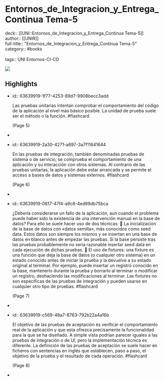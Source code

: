 # Entornos_de_Integracion_y_Entrega_Continua Tema-5

deck:: [[UNI::Entornos_de_Integracion_y_Entrega_Continua Tema-5]]\
author:: [[UNIR]]\
full-title:: "Entornos_de_Integracion_y_Entrega_Continua Tema-5"\
category:: #books\
\
tags:: UNI Entornos-CI-CD  

![](https://readwise-assets.s3.amazonaws.com/media/uploaded_book_covers/profile_22942/a0ce2b0f-edc9-4ed0-9a15-89640a0a011d.jpg)
## Highlights
- id:: 63639919-1f77-4253-89d7-9908becc3add
  
  Las pruebas unitarias intentan comprobar el comportamiento del código de la aplicación al nivel más básico posible. La unidad de prueba suele ser el método o la función. #flashcard 
  
  
     (Page 5)
-
- id:: 63639919-2a30-4271-a697-3a7f11641644
  
  En las pruebas de integración, también denominadas pruebas de sistema o de servicio, se comprueba el comportamiento de una aplicación y su interacción con otros sistemas. Al contrario de las pruebas unitarias, la aplicación debe estar arrancada y se permite el acceso a bases de datos y sistemas externos. #flashcard 
  
  
     (Page 6)
-
- id:: 63639919-0617-47f4-a9c8-4ed99db75bca
  
  ¿Debería considerarse un fallo de la aplicación, aun cuando el problema puede haber sido la existencia de una intervención manual en la base de datos? Para ello se suele hacer uso de dos técnicas:  La inicialización de la base de datos con «datos semilla», más conocidos como seed data. Estos datos son siempre los mismos y se insertan en una base de datos en blanco antes de empezar las pruebas. Si la base persiste tras las pruebas probablemente no sería razonable insertar seed data en cada ejecución de dichas pruebas.  El uso de fixtures: una fixture es una función que deja la base de datos (o cualquier otro sistema) en un estado conocido antes de iniciar la prueba y la devuelve a su estado original al terminar. Por ejemplo, puede insertar un registro conocido en la base, mantenerlo durante la prueba y borrarlo al terminar o modificar un registro, deshaciendo las modificaciones al terminar. Las fixtures no son específicas de las pruebas de integración y pueden usarse en cualquier otro tipo de pruebas. #flashcard 
  
  
     (Page 7)
-
- id:: 63639919-c569-48a7-8763-792b22a4a16b
  
  El objetivo de las pruebas de aceptación es verificar el comportamiento real de la aplicación y que esta ofrezca precisamente la funcionalidad para la que se ha diseñado. A simple vista podrían parecer iguales a las pruebas de integración o de UI, pero la implementación técnica es diferente. La definición de las pruebas de aceptación se suele hacer en ficheros con sentencias en inglés que establecen, paso a paso, el objetivo de la prueba y el resultado de cada operación. #flashcard 
  
  
     (Page 8)
-